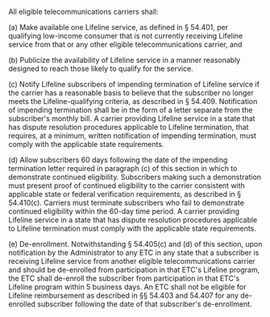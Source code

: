 All eligible telecommunications carriers shall:

(a) Make available one Lifeline service, as defined in § 54.401, per qualifying low-income consumer that is not currently receiving Lifeline service from that or any other eligible telecommunications carrier, and

(b) Publicize the availability of Lifeline service in a manner reasonably designed to reach those likely to qualify for the service.

(c) Notify Lifeline subscribers of impending termination of Lifeline service if the carrier has a reasonable basis to believe that the subscriber no longer meets the Lifeline-qualifying criteria, as described in § 54.409. Notification of impending termination shall be in the form of a letter separate from the subscriber's monthly bill. A carrier providing Lifeline service in a state that has dispute resolution procedures applicable to Lifeline termination, that requires, at a minimum, written notification of impending termination, must comply with the applicable state requirements.

(d) Allow subscribers 60 days following the date of the impending termination letter required in paragraph (c) of this section in which to demonstrate continued eligibility. Subscribers making such a demonstration must present proof of continued eligibility to the carrier consistent with applicable state or federal verification requirements, as described in § 54.410(c). Carriers must terminate subscribers who fail to demonstrate continued eligibility within the 60-day time period. A carrier providing Lifeline service in a state that has dispute resolution procedures applicable to Lifeline termination must comply with the applicable state requirements.

(e) De-enrollment. Notwithstanding § 54.405(c) and (d) of this section, upon notification by the Administrator to any ETC in any state that a subscriber is receiving Lifeline service from another eligible telecommunications carrier and should be de-enrolled from participation in that ETC's Lifeline program, the ETC shall de-enroll the subscriber from participation in that ETC's Lifeline program within 5 business days. An ETC shall not be eligible for Lifeline reimbursement as described in §§ 54.403 and 54.407 for any de-enrolled subscriber following the date of that subscriber's de-enrollment.

